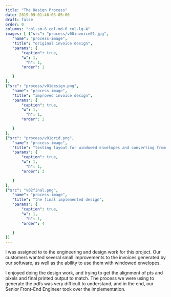 ```yaml
---
title: "The Design Process"
date: 2019-09-01:46:03-05:00
draft: false
order: 0
columns: "col-sm-6 col-md-6 col-lg-4"
images: [ {"src": "process/v00invoice01.jpg",
   "name": "process-image",
   "title": "original invoice design",
   "params": {
       "caption": true,
       "w": 1,
         "h": 1,
       "order": 1

   }
},
{"src": "process/v01design.png",
   "name": "process-image",
   "title": "improved invoice design",
   "params": {
       "caption": true,
       "w": 1,
         "h": 1,
       "order": 2

   }
},
{"src": "process/v01grid.png",
   "name": "process-image",
   "title": "testing layout for windowed envelopes and converting from points to pixels ",
   "params": {
       "caption": true,
       "w": 1,
         "h": 1,
       "order": 3

   }
},
{"src": "v02final.png",
   "name": "process-image",
   "title": "the final implemented design",
   "params": {
       "caption": true,
       "w": 1,
         "h": 1,
       "order": 4

   }
}]
---
```

I was assigned to to the engineering and design work for this project. Our customers wanted several small improvements to the invoices generated by our software, as well as the ability to use them with windowed envelopes.

I enjoyed doing the design work, and trying to get the alignment of pts  and pixels and final printed output to match.
The process we were using to generate the pdfs was very difficult to understand, and in the end, our Senior Front-End Engineer took over the implementation.

